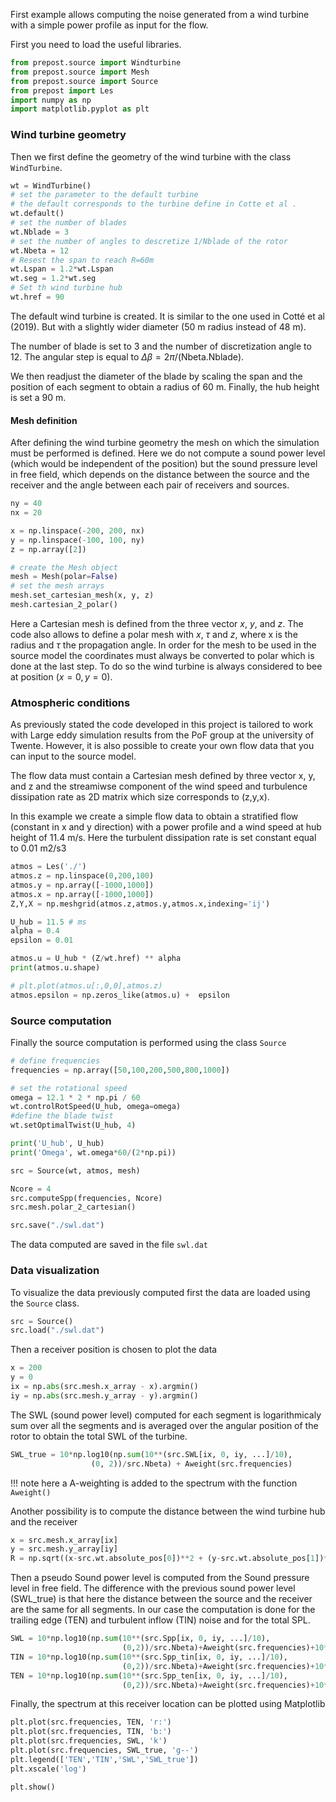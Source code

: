 
First example allows computing the noise generated from a wind turbine with a simple power profile as input for the flow. 


First you need to load the useful libraries.
```python
from prepost.source import Windturbine
from prepost.source import Mesh
from prepost.source import Source
from prepost import Les
import numpy as np
import matplotlib.pyplot as plt
```


### Wind turbine geometry
Then we first define the geometry of the wind turbine with the class `WindTurbine`.

```python
wt = WindTurbine()
# set the parameter to the default turbine 
# the default corresponds to the turbine define in Cotte et al . 
wt.default()
# set the number of blades
wt.Nblade = 3
# set the number of angles to descretize 1/Nblade of the rotor
wt.Nbeta = 12
# Resest the span to reach R=60m
wt.Lspan = 1.2*wt.Lspan
wt.seg = 1.2*wt.seg
# Set th wind turbine hub 
wt.href = 90
```

The default wind turbine is created. It is similar to the one used in Cotté et al (2019). 
But with a slightly wider diameter (50 m radius instead of 48 m). 

The number of blade is set to 3 and the number of discretization angle to 12. 
The angular step is equal to $\Delta \beta = 2\pi /$(Nbeta.Nblade).

We then readjust the diameter of the blade by scaling the span and the position of each segment to obtain a radius of 60 m. 
Finally, the hub height is set a 90 m. 

#### Mesh definition
After defining the wind turbine geometry the mesh on which the simulation must be performed is defined. 
Here we do not compute a sound power level (which would be independent of the position) but the sound pressure level in free field, which depends on the distance between the source and the receiver and the angle between each pair of receivers and sources. 

```python
ny = 40
nx = 20

x = np.linspace(-200, 200, nx)
y = np.linspace(-100, 100, ny)
z = np.array([2])

# create the Mesh object
mesh = Mesh(polar=False)
# set the mesh arrays 
mesh.set_cartesian_mesh(x, y, z)
mesh.cartesian_2_polar()
```
Here a Cartesian mesh is defined from the three vector $x$, $y$, and $z$.
The code also allows to define a polar mesh with $x$, $\tau$ and $z$, where x is the radius and $\tau$ the propagation angle.
In order for the mesh to be used in the source model the coordinates must always be converted to polar which is done at the last step.
To do so the wind turbine is always considered to bee at position $(x=0,y=0)$.



### Atmospheric conditions
As previously stated the code developed in this project is tailored to work with 
Large eddy simulation results from the PoF group at the university of Twente. 
However, it is also possible to create your own flow data that you can input to the source model. 

The flow data must contain a Cartesian mesh defined by three vector x, y, and z and the streamiwse component of the wind speed and turbulence dissipation rate as 2D matrix which size corresponds to (z,y,x). 

In this example we create a simple flow data to obtain a stratified flow (constant in x and y direction) with a power profile and a wind speed at hub height of 11.4 m/s. 
Here the turbulent dissipation rate is set constant equal to 0.01 m2/s3
```python
atmos = Les('./')
atmos.z = np.linspace(0,200,100)
atmos.y = np.array([-1000,1000])
atmos.x = np.array([-1000,1000])
Z,Y,X = np.meshgrid(atmos.z,atmos.y,atmos.x,indexing='ij')

U_hub = 11.5 # ms 
alpha = 0.4
epsilon = 0.01

atmos.u = U_hub * (Z/wt.href) ** alpha
print(atmos.u.shape)

# plt.plot(atmos.u[:,0,0],atmos.z)
atmos.epsilon = np.zeros_like(atmos.u) +  epsilon
```


### Source computation
Finally the source computation is performed using the class `Source`


```python
# define frequencies
frequencies = np.array([50,100,200,500,800,1000])

# set the rotational speed 
omega = 12.1 * 2 * np.pi / 60
wt.controlRotSpeed(U_hub, omega=omega)
#define the blade twist 
wt.setOptimalTwist(U_hub, 4)

print('U_hub', U_hub)
print('Omega', wt.omega*60/(2*np.pi))

src = Source(wt, atmos, mesh)

Ncore = 4
src.computeSpp(frequencies, Ncore)
src.mesh.polar_2_cartesian()

src.save("./swl.dat")
```
The data computed are saved in the file `swl.dat`


### Data visualization 

To visualize the data previously computed first the data are loaded using the `Source` class.
```python
src = Source()
src.load("./swl.dat")
```

Then a receiver position is chosen to plot the data
```python
x = 200
y = 0
ix = np.abs(src.mesh.x_array - x).argmin()
iy = np.abs(src.mesh.y_array - y).argmin()
```

The SWL (sound power level) computed for each segment is logarithmicaly sum over all the segments and is averaged over the angular position of the rotor to obtain the total SWL of the turbine. 
```python
SWL_true = 10*np.log10(np.sum(10**(src.SWL[ix, 0, iy, ...]/10),
                  (0, 2))/src.Nbeta) + Aweight(src.frequencies)
```
!!! note
    here a A-weighting is added to the spectrum with the function `Aweight()`

Another possibility is to compute the distance between the wind turbine hub and the receiver
```python 
x = src.mesh.x_array[ix]
y = src.mesh.y_array[iy]
R = np.sqrt((x-src.wt.absolute_pos[0])**2 + (y-src.wt.absolute_pos[1])**2)
```
Then a pseudo Sound power level is computed from the Sound pressure level in free field. 
The difference with the previous sound power level (SWL_true) is that here the distance between the source and the receiver are the same for all segments.
In our case the computation is done for the trailing edge (TEN) and turbulent inflow (TIN) noise and for the total SPL.
```python
SWL = 10*np.log10(np.sum(10**(src.Spp[ix, 0, iy, ...]/10),
                         (0,2))/src.Nbeta)+Aweight(src.frequencies)+10*np.log10(4*np.pi*R*R)
TIN = 10*np.log10(np.sum(10**(src.Spp_tin[ix, 0, iy, ...]/10),
                         (0,2))/src.Nbeta)+Aweight(src.frequencies)+10*np.log10(4*np.pi*R*R)
TEN = 10*np.log10(np.sum(10**(src.Spp_ten[ix, 0, iy, ...]/10),
                         (0,2))/src.Nbeta)+Aweight(src.frequencies)+10*np.log10(4*np.pi*R*R)
```


Finally, the spectrum at this receiver location can be plotted using Matplotlib
```python
plt.plot(src.frequencies, TEN, 'r:')
plt.plot(src.frequencies, TIN, 'b:')
plt.plot(src.frequencies, SWL, 'k')
plt.plot(src.frequencies, SWL_true, 'g--')
plt.legend(['TEN','TIN','SWL','SWL_true'])
plt.xscale('log')

plt.show()
```
